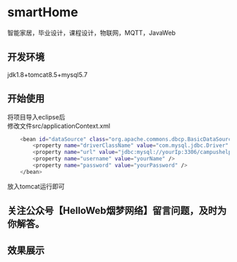 # smartHome
智能家居，毕业设计，课程设计，物联网，MQTT，JavaWeb

## 开发环境
jdk1.8+tomcat8.5+mysql5.7
## 开始使用
将项目导入eclipse后  
修改文件src/applicationContext.xml  
```sh
	<bean id="dataSource" class="org.apache.commons.dbcp.BasicDataSource">  
		<property name="driverClassName" value="com.mysql.jdbc.Driver" />  
		<property name="url" value="jdbc:mysql://yourIp:3306/campushelp" />  
		<property name="username" value="yourName" />  
		<property name="password" value="yourPassword" />  
	</bean>  
```
  放入tomcat运行即可  
## 关注公众号【HelloWeb烟梦网络】留言问题，及时为你解答。
## 效果展示
